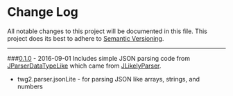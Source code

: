 # Change Log
All notable changes to this project will be documented in this file.
This project does its best to adhere to [Semantic Versioning](http://semver.org/).


--------
###[0.1.0](N/A) - 2016-09-01
Includes simple JSON parsing code from [JParserDataTypeLike](https://github.com/TeamworkGuy2/JParserDataTypeLike) which came from [JLikelyParser](https://github.com/TeamworkGuy2/JLikelyParser).
* twg2.parser.jsonLite - for parsing JSON like arrays, strings, and numbers
